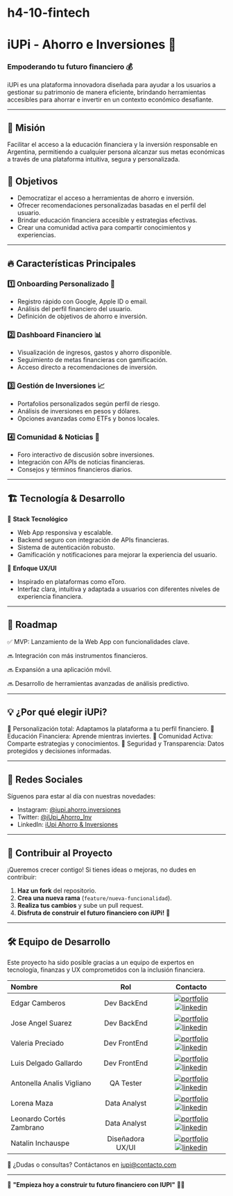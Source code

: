 # h4-10-fintech
# iUPi - Ahorro e Inversiones 🚀

### Empoderando tu futuro financiero 💰

iUPi es una plataforma innovadora diseñada para ayudar a los usuarios a gestionar su patrimonio de manera eficiente, brindando herramientas accesibles para ahorrar e invertir en un contexto económico desafiante.

---

## 🌟 Misión

Facilitar el acceso a la educación financiera y la inversión responsable en Argentina, permitiendo a cualquier persona alcanzar sus metas económicas a través de una plataforma intuitiva, segura y personalizada.

## 🎯 Objetivos

- Democratizar el acceso a herramientas de ahorro e inversión.
- Ofrecer recomendaciones personalizadas basadas en el perfil del usuario.
- Brindar educación financiera accesible y estrategias efectivas.
- Crear una comunidad activa para compartir conocimientos y experiencias.

---

## 🔥 Características Principales

### 1️⃣ **Onboarding Personalizado** 🏁
- Registro rápido con Google, Apple ID o email.
- Análisis del perfil financiero del usuario.
- Definición de objetivos de ahorro e inversión.

### 2️⃣ **Dashboard Financiero** 📊
- Visualización de ingresos, gastos y ahorro disponible.
- Seguimiento de metas financieras con gamificación.
- Acceso directo a recomendaciones de inversión.

### 3️⃣ **Gestión de Inversiones** 📈
- Portafolios personalizados según perfil de riesgo.
- Análisis de inversiones en pesos y dólares.
- Opciones avanzadas como ETFs y bonos locales.

### 4️⃣ **Comunidad & Noticias** 📰
- Foro interactivo de discusión sobre inversiones.
- Integración con APIs de noticias financieras.
- Consejos y términos financieros diarios.

---

## 🏗️ Tecnología & Desarrollo

📌 **Stack Tecnológico**
- Web App responsiva y escalable.
- Backend seguro con integración de APIs financieras.
- Sistema de autenticación robusto.
- Gamificación y notificaciones para mejorar la experiencia del usuario.

📌 **Enfoque UX/UI**
- Inspirado en plataformas como eToro.
- Interfaz clara, intuitiva y adaptada a usuarios con diferentes niveles de experiencia financiera.

---

## 🚀 Roadmap

✅ MVP: Lanzamiento de la Web App con funcionalidades clave.

🔜 Integración con más instrumentos financieros.

🔜 Expansión a una aplicación móvil.

🔜 Desarrollo de herramientas avanzadas de análisis predictivo.

---

## 💡 ¿Por qué elegir iUPi?

🔹 Personalización total: Adaptamos la plataforma a tu perfil financiero.
🔹 Educación Financiera: Aprende mientras inviertes.
🔹 Comunidad Activa: Comparte estrategias y conocimientos.
🔹 Seguridad y Transparencia: Datos protegidos y decisiones informadas.

---

## 📲 Redes Sociales

Síguenos para estar al día con nuestras novedades:
- Instagram: [@iupi.ahorro.inversiones](https://www.instagram.com/iupi.ahorro.inversiones)
- Twitter: [@iUpi_Ahorro_Inv](https://twitter.com/iUpi_Ahorro_Inv)
- LinkedIn: [iUpi Ahorro & Inversiones](https://www.linkedin.com/company/iupi-ahorro-inversiones)

---

## 🤝 Contribuir al Proyecto

¡Queremos crecer contigo! Si tienes ideas o mejoras, no dudes en contribuir:
1. **Haz un fork** del repositorio.
2. **Crea una nueva rama** (`feature/nueva-funcionalidad`).
3. **Realiza tus cambios** y sube un pull request.
4. **Disfruta de construir el futuro financiero con iUPi!** 🚀

---

## 🛠️ Equipo de Desarrollo

Este proyecto ha sido posible gracias a un equipo de expertos en tecnología, finanzas y UX comprometidos con la inclusión financiera.

| Nombre  | Rol  | Contacto |
| :------------ |:---------------:| :-----:|
| Edgar Camberos    | Dev BackEnd |[![portfolio](https://img.shields.io/badge/GITHUB-000?style=for-the-badge&logo=ko-fi&logoColor=white)](https://github.com/EdgarCamberos1894) [![linkedin](https://img.shields.io/badge/linkedin-0A66C2?style=for-the-badge&logo=linkedin&logoColor=white)](https://www.linkedin.com/in/edgar-camberos-8a66052bb/)|
| Jose Angel Suarez      | Dev BackEnd  |   [![portfolio](https://img.shields.io/badge/GITHUB-000?style=for-the-badge&logo=ko-fi&logoColor=white)](https://github.com/angeljs95) [![linkedin](https://img.shields.io/badge/linkedin-0A66C2?style=for-the-badge&logo=linkedin&logoColor=white)](https://www.linkedin.com/in/angel-suarez-232744210/) |
| Valeria Preciado | Dev FrontEnd        | [![portfolio](https://img.shields.io/badge/GITHUB-000?style=for-the-badge&logo=ko-fi&logoColor=white)](https://github.com/ValeMP12) [![linkedin](https://img.shields.io/badge/linkedin-0A66C2?style=for-the-badge&logo=linkedin&logoColor=white)](https://www.linkedin.com/in/valeria-preciado/) |
| Luis Delgado Gallardo | Dev FrontEnd        | [![portfolio](https://img.shields.io/badge/GITHUB-000?style=for-the-badge&logo=ko-fi&logoColor=white)](https://github.com/ledg555) [![linkedin](https://img.shields.io/badge/linkedin-0A66C2?style=for-the-badge&logo=linkedin&logoColor=white)](https://www.linkedin.com/in/ledg555/) |
| Antonella Analis Vigliano | QA Tester        | [![portfolio](https://img.shields.io/badge/GITHUB-000?style=for-the-badge&logo=ko-fi&logoColor=white)](https://github.com/121189) [![linkedin](https://img.shields.io/badge/linkedin-0A66C2?style=for-the-badge&logo=linkedin&logoColor=white)](https://www.linkedin.com/in/antonellaanalisvigliano/) |
| Lorena Maza | Data Analyst        | [![portfolio](https://img.shields.io/badge/GITHUB-000?style=for-the-badge&logo=ko-fi&logoColor=white)](https://github.com/LorenaMaza) [![linkedin](https://img.shields.io/badge/linkedin-0A66C2?style=for-the-badge&logo=linkedin&logoColor=white)](https://www.linkedin.com/in/lorena-maza/) |
| Leonardo Cortés Zambrano | Data Analyst        | [![portfolio](https://img.shields.io/badge/GITHUB-000?style=for-the-badge&logo=ko-fi&logoColor=white)](https://github.com/leocortes85) [![linkedin](https://img.shields.io/badge/linkedin-0A66C2?style=for-the-badge&logo=linkedin&logoColor=white)](https://www.linkedin.com/in/leonardocorteszambrano/) |
| Natalin Inchauspe | Diseñadora UX/UI        | [![portfolio](https://img.shields.io/badge/GITHUB-000?style=for-the-badge&logo=ko-fi&logoColor=white)](https://github.com/natuinchauspe) [![linkedin](https://img.shields.io/badge/linkedin-0A66C2?style=for-the-badge&logo=linkedin&logoColor=white)](https://www.linkedin.com/in/natalin-inchauspe-86121b289/) |

📩 ¿Dudas o consultas? Contáctanos en [iupi@contacto.com](mailto:iupi@contacto.com)

---

📌 **"Empieza hoy a construir tu futuro financiero con IUPI"** 🚀💸

